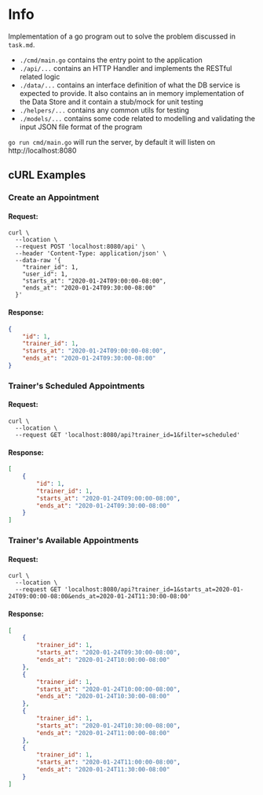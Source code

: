 # Info

Implementation of a go program out to solve the problem discussed in `task.md`.

* `./cmd/main.go` contains the entry point to the application
* `./api/...` contains an HTTP Handler and implements the RESTful related logic
* `./data/...` contains an interface definition of what the DB service is expected to provide. It also contains an in memory implementation of the Data Store and it contain a stub/mock for unit testing
* `./helpers/...` contains any common utils for testing
* `./models/...` contains some code related to  modelling and validating the input JSON file format of the program

`go run cmd/main.go` will run the server, by default it will listen on http://localhost:8080

## cURL Examples

### Create an Appointment

#### Request:

```
curl \
  --location \
  --request POST 'localhost:8080/api' \
  --header 'Content-Type: application/json' \
  --data-raw '{
    "trainer_id": 1,
    "user_id": 1,
    "starts_at": "2020-01-24T09:00:00-08:00",
    "ends_at": "2020-01-24T09:30:00-08:00"
  }'
```

#### Response:

```json
{
    "id": 1,
    "trainer_id": 1,
    "starts_at": "2020-01-24T09:00:00-08:00",
    "ends_at": "2020-01-24T09:30:00-08:00"
}
```

### Trainer's Scheduled Appointments

#### Request:

```
curl \
  --location \
  --request GET 'localhost:8080/api?trainer_id=1&filter=scheduled'
```

#### Response:

```json
[
    {
        "id": 1,
        "trainer_id": 1,
        "starts_at": "2020-01-24T09:00:00-08:00",
        "ends_at": "2020-01-24T09:30:00-08:00"
    }
]
```

### Trainer's Available Appointments

#### Request:

```
curl \
  --location \
  --request GET 'localhost:8080/api?trainer_id=1&starts_at=2020-01-24T09:00:00-08:00&ends_at=2020-01-24T11:30:00-08:00'
```

#### Response:

```json
[
    {
        "trainer_id": 1,
        "starts_at": "2020-01-24T09:30:00-08:00",
        "ends_at": "2020-01-24T10:00:00-08:00"
    },
    {
        "trainer_id": 1,
        "starts_at": "2020-01-24T10:00:00-08:00",
        "ends_at": "2020-01-24T10:30:00-08:00"
    },
    {
        "trainer_id": 1,
        "starts_at": "2020-01-24T10:30:00-08:00",
        "ends_at": "2020-01-24T11:00:00-08:00"
    },
    {
        "trainer_id": 1,
        "starts_at": "2020-01-24T11:00:00-08:00",
        "ends_at": "2020-01-24T11:30:00-08:00"
    }
]
```